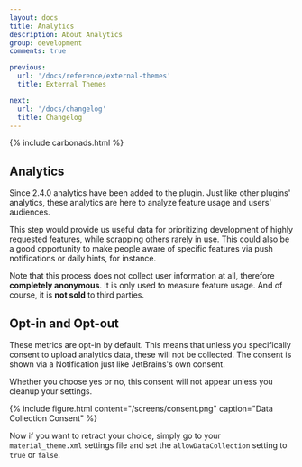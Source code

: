 ```yaml
---
layout: docs
title: Analytics
description: About Analytics
group: development
comments: true

previous:
  url: '/docs/reference/external-themes'
  title: External Themes

next:
  url: '/docs/changelog'
  title: Changelog
---
```


{% include carbonads.html %}

## Analytics

Since 2.4.0 analytics have been added to the plugin. Just like other plugins' analytics, these analytics are here to
analyze feature usage and users' audiences.

This step would provide us useful data for prioritizing development of highly requested features, while scrapping others
rarely in use. This could also be a good opportunity to make people aware of specific features via push notifications or
daily hints, for instance.

Note that this process does not collect user information at all, therefore **completely anonymous**. It is only used to
measure feature usage. And of course, it is **not sold** to third parties.

## Opt-in and Opt-out

These metrics are opt-in by default. This means that unless you specifically consent to upload analytics data, these
will not be collected. The consent is shown via a Notification just like JetBrains's own consent.

Whether you choose yes or no, this consent will not appear unless you cleanup your settings.

{% include figure.html content="/screens/consent.png" caption="Data Collection Consent" %}

Now if you want to retract your choice, simply go to your `material_theme.xml` settings file and set the
`allowDataCollection` setting to `true` or `false`.
